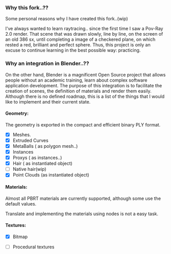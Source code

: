 ### Why this fork..??

Some personal reasons why I have created this fork..(wip)

I've always wanted to learn raytracing.. since the first time I saw a Pov-Ray 2.0 render.
That scene that was drawn slowly, line by line, on the screen of an old 386 sx,
until completing a image of a checkered plane, on which rested a red, brilliant and perfect sphere.
Thus, this project is only an excuse to continue learning in the best possible way: practicing.

### Why an integration in Blender..??

On the other hand, Blender is a magnificent Open Source project that allows people without an academic training,
learn about complex software application development.
The purpose of this integration is to facilitate the creation of scenes, the definition of materials and render them easily.
Although there is no defined roadmap, this is a list of the things that I would like to implement and their current state.

#### Geometry:

The geometry is exported in the compact and efficient binary PLY format.

  - [x] Meshes.
  - [x] Extruded Curves
  - [x] MetaBalls ( as polygon mesh..)
  - [x] Instances
  - [x] Proxys ( as instances..)
  - [x] Hair ( as instantiated object)
  - [ ] Native hair(wip)
  - [x] Point Clouds (as instantiated object)

#### Materials:

Almost all PBRT materials are currently supported, although some use the default values.

Translate and implementing the materials using nodes is not a easy task.

#### Textures:

  - [x] Bitmap
  - [ ] Procedural textures



